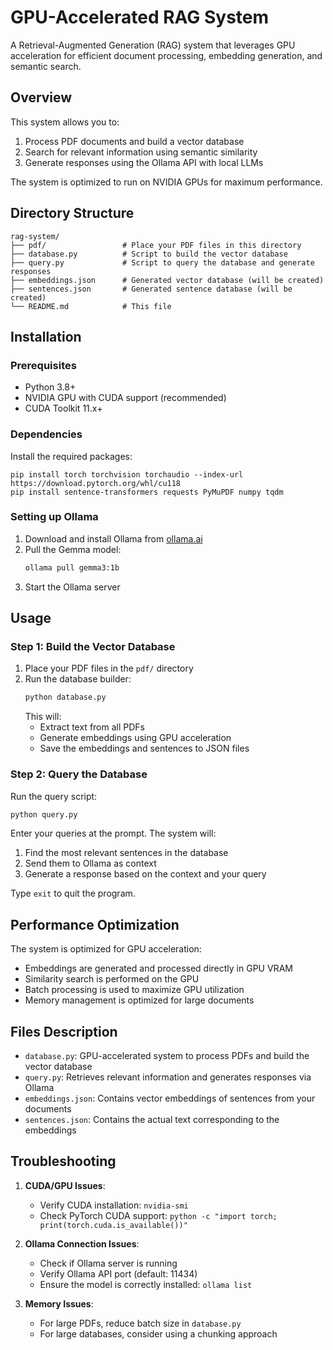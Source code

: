# GPU-Accelerated RAG System

A Retrieval-Augmented Generation (RAG) system that leverages GPU acceleration for efficient document processing, embedding generation, and semantic search.

## Overview

This system allows you to:
1. Process PDF documents and build a vector database
2. Search for relevant information using semantic similarity
3. Generate responses using the Ollama API with local LLMs

The system is optimized to run on NVIDIA GPUs for maximum performance.

## Directory Structure

```
rag-system/
├── pdf/                 # Place your PDF files in this directory
├── database.py          # Script to build the vector database
├── query.py             # Script to query the database and generate responses
├── embeddings.json      # Generated vector database (will be created)
├── sentences.json       # Generated sentence database (will be created)
└── README.md            # This file
```

## Installation

### Prerequisites

- Python 3.8+
- NVIDIA GPU with CUDA support (recommended)
- CUDA Toolkit 11.x+

### Dependencies

Install the required packages:

```pip
pip install torch torchvision torchaudio --index-url https://download.pytorch.org/whl/cu118
pip install sentence-transformers requests PyMuPDF numpy tqdm
```

### Setting up Ollama

1. Download and install Ollama from [ollama.ai](https://ollama.ai/)
2. Pull the Gemma model:
   ```bash
   ollama pull gemma3:1b
   ```
3. Start the Ollama server

## Usage

### Step 1: Build the Vector Database

1. Place your PDF files in the `pdf/` directory
2. Run the database builder:
   ```python
   python database.py
   ```
   This will:
   - Extract text from all PDFs
   - Generate embeddings using GPU acceleration
   - Save the embeddings and sentences to JSON files

### Step 2: Query the Database

Run the query script:
```python
python query.py
```

Enter your queries at the prompt. The system will:
1. Find the most relevant sentences in the database
2. Send them to Ollama as context
3. Generate a response based on the context and your query

Type `exit` to quit the program.

## Performance Optimization

The system is optimized for GPU acceleration:

- Embeddings are generated and processed directly in GPU VRAM
- Similarity search is performed on the GPU
- Batch processing is used to maximize GPU utilization
- Memory management is optimized for large documents

## Files Description

- `database.py`: GPU-accelerated system to process PDFs and build the vector database
- `query.py`: Retrieves relevant information and generates responses via Ollama
- `embeddings.json`: Contains vector embeddings of sentences from your documents
- `sentences.json`: Contains the actual text corresponding to the embeddings

## Troubleshooting

1. **CUDA/GPU Issues**:
   - Verify CUDA installation: `nvidia-smi`
   - Check PyTorch CUDA support: `python -c "import torch; print(torch.cuda.is_available())"`

2. **Ollama Connection Issues**:
   - Check if Ollama server is running
   - Verify Ollama API port (default: 11434)
   - Ensure the model is correctly installed: `ollama list`

3. **Memory Issues**:
   - For large PDFs, reduce batch size in `database.py`
   - For large databases, consider using a chunking approach
